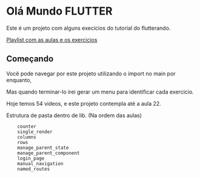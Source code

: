 # Olá Mundo FLUTTER

Este é um projeto com alguns execicios do tutorial do flutterando.

[Playlist com as aulas e os exercicios](https://youtu.be/XeUiJJN0vsE)

## Começando

Você pode navegar por este projeto utilizando o import no main por enquanto,

Mas quando terminar-lo irei gerar um menu para identificar cada exercicio.

Hoje temos 54 videos, e este projeto contempla até a aula 22.

Estrutura de pasta dentro de lib. (Na ordem das aulas)

```
    counter
    single_render
    columns
    rows
    manage_parent_state
    manage_parent_component
    login_page
    manual_navigation
    named_routes
```
